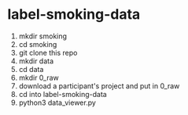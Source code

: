 # label-smoking-data
1. mkdir smoking
2. cd smoking
3. git clone this repo
4. mkdir data
5. cd data
6. mkdir 0_raw
7. download a participant's project and put in 0_raw
8. cd into label-smoking-data
9. python3 data_viewer.py